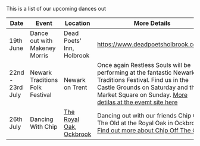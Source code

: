 This is a list of our upcoming dances out

| Date | Event | Location | More Details |
| --- | --- | --- | --- |
| 19th June | Dance out with Makeney Morris | Dead Poets' Inn, Holbrook |https://www.deadpoetsholbrook.co.uk/|
| 22nd - 23rd July | Newark Traditions Folk Festival | Newark on Trent | Once again Restless Souls will be performing at the fantastic Newark Traditions Festival. Find us in the Castle Grounds on Saturday and the Market Square on Sunday. [More detilas at the evemt site here](https://www.facebook.com/newarktraditions/) |
| 26th July | Dancing With Chip | [The Royal Oak, Ockbrook](https://royaloakockbrook.com/about) | Dancing out with our friends Chip Off The Old at the Royal Oak in Ockbrook. [Find out more about Chip Off The Old](https://www.chipofftheold.org.uk/) |
